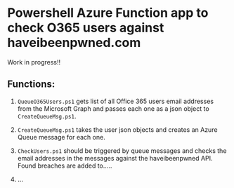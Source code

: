 # Powershell Azure Function app to check O365 users against haveibeenpwned.com

Work in progress!!

## Functions:
1. `QueueO365Users.ps1` gets list of all Office 365 users email addresses from the Microsoft Graph and passes each one as a json object to `CreateQueueMsg.ps1`.

2. `CreateQueueMsg.ps1` takes the user json objects and creates an Azure Queue message for each one.

3. `CheckUsers.ps1` should be triggered by queue messages and checks the email addresses in the messages against the haveibeenpwned API.  Found breaches are added to.....

4. ...